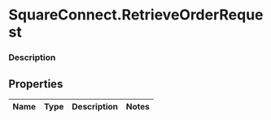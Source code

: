 # SquareConnect.RetrieveOrderRequest

### Description



## Properties
Name | Type | Description | Notes
------------ | ------------- | ------------- | -------------


